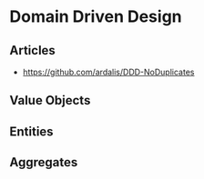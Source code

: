 # Domain Driven Design

## Articles

- https://github.com/ardalis/DDD-NoDuplicates

## Value Objects


## Entities


## Aggregates
